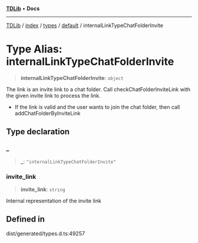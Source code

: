 [**TDLib**](../../../../../../README.md) • **Docs**

***

[TDLib](../../../../../../modules.md) / [index](../../../../../README.md) / [types](../../../README.md) / [default](../README.md) / internalLinkTypeChatFolderInvite

# Type Alias: internalLinkTypeChatFolderInvite

> **internalLinkTypeChatFolderInvite**: `object`

The link is an invite link to a chat folder. Call checkChatFolderInviteLink with the given invite link to process the link.

- If the link is valid and the user wants to join the chat folder, then call addChatFolderByInviteLink

## Type declaration

### \_

> **\_**: `"internalLinkTypeChatFolderInvite"`

### invite\_link

> **invite\_link**: `string`

Internal representation of the invite link

## Defined in

dist/generated/types.d.ts:49257
